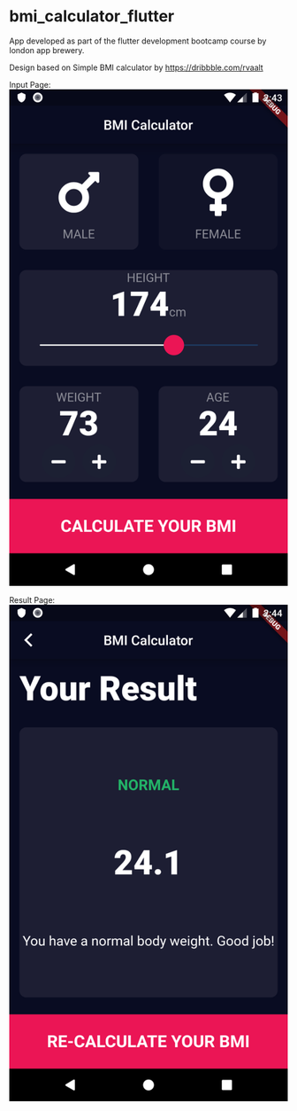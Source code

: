 # bmi_calculator_flutter

App developed as part of the flutter development bootcamp course by london app brewery.

Design based on Simple BMI calculator by https://dribbble.com/rvaalt

Input Page:
![Alt text](/screenshots/input_page.png "Input Page")

Result Page:
![Alt text](/screenshots/result_page.png "Result Page")


